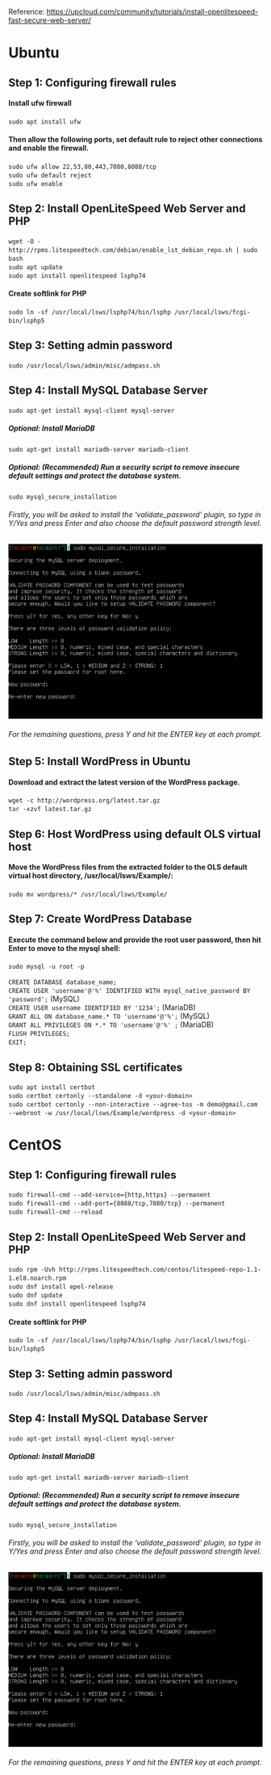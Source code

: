 Reference: https://upcloud.com/community/tutorials/install-openlitespeed-fast-secure-web-server/

# Ubuntu

## Step 1: Configuring firewall rules

#### Install ufw firewall

`sudo apt install ufw`

#### Then allow the following ports, set default rule to reject other connections and enable the firewall.

`sudo ufw allow 22,53,80,443,7080,8088/tcp`  
`sudo ufw default reject`  
`sudo ufw enable`  

## Step 2: Install OpenLiteSpeed Web Server and PHP

`wget -O - http://rpms.litespeedtech.com/debian/enable_lst_debian_repo.sh | sudo bash`  
`sudo apt update`  
`sudo apt install openlitespeed lsphp74`  

#### Create softlink for PHP

`sudo ln -sf /usr/local/lsws/lsphp74/bin/lsphp /usr/local/lsws/fcgi-bin/lsphp5`  

## Step 3: Setting admin password

`sudo /usr/local/lsws/admin/misc/admpass.sh` 

## Step 4: Install MySQL Database Server

`sudo apt-get install mysql-client mysql-server`

##### Optional: Install MariaDB

`sudo apt-get install mariadb-server mariadb-client`

##### Optional: (Recommended) Run a security script to remove insecure default settings and protect the database system.

`sudo mysql_secure_installation`

###### Firstly, you will be asked to install the ‘validate_password’ plugin, so type in Y/Yes and press Enter and also choose the default password strength level.

![alt text](https://github.com/chathu5002/WP_OpenLiteSpeed/blob/main/Set-MySQL-Root-Password.png?raw=true)

###### For the remaining questions, press Y and hit the ENTER key at each prompt.

## Step 5: Install WordPress in Ubuntu

#### Download and extract the latest version of the WordPress package.

`wget -c http://wordpress.org/latest.tar.gz`  
`tar -xzvf latest.tar.gz`

## Step 6: Host WordPress using default OLS virtual host

#### Move the WordPress files from the extracted folder to the OLS default virtual host directory, /usr/local/lsws/Example/:

`sudo mv wordpress/* /usr/local/lsws/Example/`

## Step 7: Create WordPress Database

#### Execute the command below and provide the root user password, then hit Enter to move to the mysql shell:

`sudo mysql -u root -p`

`CREATE DATABASE database_name;`  
`CREATE USER 'username'@'%' IDENTIFIED WITH mysql_native_password BY 'password';`  (MySQL)  
`CREATE USER username IDENTIFIED BY '1234';`  (MariaDB)  
`GRANT ALL ON database_name.* TO 'username'@'%';`  (MySQL)  
`GRANT ALL PRIVILEGES ON *.* TO 'username'@'%' ;`  (MariaDB)  
`FLUSH PRIVILEGES;`  
`EXIT;`

## Step 8: Obtaining SSL certificates

`sudo apt install certbot`  
`sudo certbot certonly --standalone -d <your-domain>`  
`sudo certbot certonly --non-interactive --agree-tos -m demo@gmail.com --webroot -w /usr/local/lsws/Example/wordpress -d <your-domain>`


# CentOS

## Step 1: Configuring firewall rules

`sudo firewall-cmd --add-service={http,https} --permanent`  
`sudo firewall-cmd --add-port={8088/tcp,7080/tcp} --permanent`  
`sudo firewall-cmd --reload`  

## Step 2: Install OpenLiteSpeed Web Server and PHP

`sudo rpm -Uvh http://rpms.litespeedtech.com/centos/litespeed-repo-1.1-1.el8.noarch.rpm`  
`sudo dnf install epel-release`  
`sudo dnf update`  
`sudo dnf install openlitespeed lsphp74`  

#### Create softlink for PHP

`sudo ln -sf /usr/local/lsws/lsphp74/bin/lsphp /usr/local/lsws/fcgi-bin/lsphp5`  

## Step 3: Setting admin password

`sudo /usr/local/lsws/admin/misc/admpass.sh` 


## Step 4: Install MySQL Database Server

`sudo apt-get install mysql-client mysql-server`

##### Optional: Install MariaDB

`sudo apt-get install mariadb-server mariadb-client`

##### Optional: (Recommended) Run a security script to remove insecure default settings and protect the database system.

`sudo mysql_secure_installation`

###### Firstly, you will be asked to install the ‘validate_password’ plugin, so type in Y/Yes and press Enter and also choose the default password strength level.

![alt text](https://github.com/chathu5002/WP_OpenLiteSpeed/blob/main/Set-MySQL-Root-Password.png?raw=true)

###### For the remaining questions, press Y and hit the ENTER key at each prompt.
